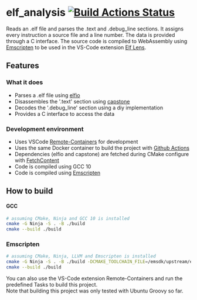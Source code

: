 # elf_analysis   [![Build Actions Status](https://github.com/GrandChris/elf_analysis/workflows/Build/badge.svg)](https://github.com/GrandChris/elf_analysis/actions)
Reads an .elf file and parses the .text and .debug_line sections. It assigns every instruction
a source file and a line number. The data is provided through a C interface. The source code
is compiled to WebAssembly using [Emscripten](https://emscripten.org/) to be used in the VS-Code extension [Elf Lens](https://github.com/GrandChris/elf_analysis).  

## Features

### What it does

- Parses a .elf file using [elfio](https://github.com/serge1/ELFIO)
- Disassembles the '.text' section using [capstone](https://github.com/aquynh/capstone)
- Decodes the '.debug_line' section using a diy implementation
- Provides a C interface to access the data

### Development environment

- Uses VSCode [Remote-Containers](https://marketplace.visualstudio.com/items?itemName=ms-vscode-remote.remote-containers) for development
- Uses the same Docker container to build the project with [Github Actions](https://github.com/GrandChris/elf_analysis/actions)
- Dependencies (elfio and capstone) are fetched during CMake configure with [FetchContent](https://cmake.org/cmake/help/latest/module/FetchContent.html)
- Code is compiled using GCC 10
- Code is compiled using [Emscripten](https://emscripten.org/)


## How to build
#### GCC
```bash
# assuming CMake, Ninja and GCC 10 is installed
cmake -G Ninja -S . -B ./build
cmake --build ./build
```
### Emscripten
```bash
# assuming CMake, Ninja, LLVM and Emscripten is installed
cmake -G Ninja -S . -B ./build -DCMAKE_TOOLCHAIN_FILE=/emsdk/upstream/emscripten/cmake/Modules/Platform/Emscripten.cmake 
cmake --build ./build
```
You can also use the VS-Code extension Remote-Containers and run the predefined Tasks to build this project.  
Note that building this project was only tested with Ubuntu Groovy so far.



